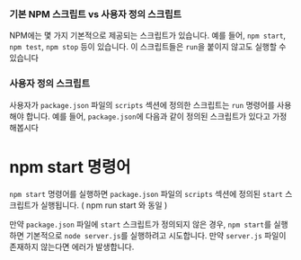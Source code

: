 ### 기본 NPM 스크립트 vs 사용자 정의 스크립트

NPM에는 몇 가지 기본적으로 제공되는 스크립트가 있습니다. 예를 들어, `npm start`, `npm test`, `npm stop` 등이 있습니다. 이 스크립트들은 `run`을 붙이지 않고도 실행할 수 있습니다

### 사용자 정의 스크립트

사용자가 `package.json` 파일의 `scripts` 섹션에 정의한 스크립트는 `run` 명령어를 사용해야 합니다. 예를 들어, `package.json`에 다음과 같이 정의된 스크립트가 있다고 가정해봅시다


# npm start 명령어

`npm start` 명령어를 실행하면 `package.json` 파일의 `scripts` 섹션에 정의된 `start` 스크립트가 실행됩니다. ( npm run start 와 동일 )

만약 `package.json` 파일에 `start` 스크립트가 정의되지 않은 경우, `npm start`를 실행하면 기본적으로 `node server.js`를 실행하려고 시도합니다. 만약 `server.js` 파일이 존재하지 않는다면 에러가 발생합니다.